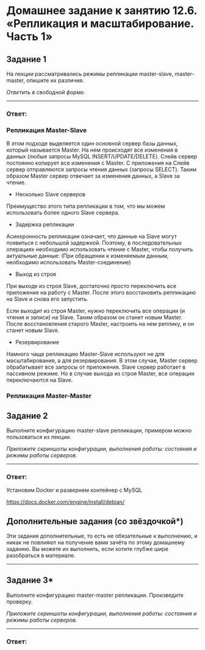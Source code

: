 # Домашнее задание к занятию 12.6. «Репликация и масштабирование. Часть 1»

## Задание 1

На лекции рассматривались режимы репликации master-slave, master-master, опишите их различия.

*Ответить в свободной форме.*

---
### Ответ:
### Репликация Master-Slave

В этом подходе выделяется один основной сервер базы данных, который называется Master. На нем происходят все изменения в данных (любые запросы MySQL INSERT/UPDATE/DELETE). Слейв сервер постоянно копирует все изменения с Master. С приложения на Слейв сервер отправляются запросы чтения данных (запросы SELECT). Таким образом Master сервер отвечает за изменения данных, а Slave за чтение.

* Несколько Slave серверов

Преимущество этого типа репликации в том, что мы можем использовать более одного Slave сервера. 

* Задержка репликации

Асинхронность репликации означает, что данные на Slave могут появиться с небольшой задержкой. Поэтому, в последовательных операциях необходимо использовать чтение с Master, чтобы получить актуальные данные:
(При обращении к изменяемым данным, необходимо использовать Master-соединение)

* Выход из строя

При выходе из строя Slave, достаточно просто переключить все приложение на работу с Master. После этого восстановить репликацию на Slave и снова его запустить.

Если выходит из строя Master, нужно переключить все операции (и чтения и записи) на Slave. Таким образом он станет новым Master. После восстановления старого Master, настроить на нем реплику, и он станет новым Slave.

* Резервирование

Намного чаще репликацию Master-Slave используют не для масштабирования, а для резервирования. В этом случае, Master сервер обрабатывает все запросы от приложения. Slave сервер работает в пассивном режиме. Но в случае выхода из строя Master, все операции переключаются на Slave.

### Репликация Master-Master

## Задание 2

Выполните конфигурацию master-slave репликации, примером можно пользоваться из лекции.

*Приложите скриншоты конфигурации, выполнения работы: состояния и режимы работы серверов.*

---
### Ответ:
Установим Docker и развернем контейнер с MySQL

https://docs.docker.com/engine/install/debian/

## Дополнительные задания (со звёздочкой*)
Эти задания дополнительные, то есть не обязательные к выполнению, и никак не повлияют на получение вами зачёта по этому домашнему заданию. Вы можете их выполнить, если хотите глубже шире разобраться в материале.

---

## Задание 3* 

Выполните конфигурацию master-master репликации. Произведите проверку.

*Приложите скриншоты конфигурации, выполнения работы: состояния и режимы работы серверов.*

---
### Ответ:
